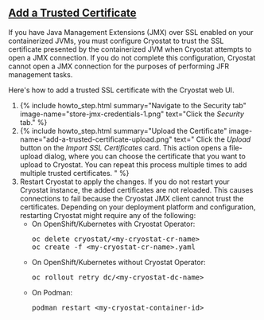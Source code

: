 ## [Add a Trusted Certificate](#-add-a-trusted-certificate)
If you have Java Management Extensions (JMX) over SSL enabled on your containerized JVMs, you must configure Cryostat to trust the SSL certificate presented by the containerized JVM when Cryostat attempts to open a JMX connection. If you do not complete this configuration, Cryostat cannot open a JMX connection for the purposes of performing JFR management tasks.

Here's how to add a trusted SSL certificate with the Cryostat web UI.

<ol>
    <li>
        {% include howto_step.html
          summary="Navigate to the Security tab"
          image-name="store-jmx-credentials-1.png"
          text="Click the <i>Security</i> tab."
        %}
    </li>
    <li>
        {% include howto_step.html
          summary="Upload the Certificate"
          image-name="add-a-trusted-certificate-upload.png"
          text="
              Click the <i>Upload</i> button on the <i>Import SSL Certificates</i> card. This action opens a file-upload dialog, where you can choose the certificate that you want to upload to Cryostat. You can repeat this process multiple times to add multiple trusted certificates.
          "
        %}
    </li>
    <li>
        Restart Cryostat to apply the changes. If you do not restart your Cryostat instance, the added certificates are not reloaded. This causes connections to fail because the Cryostat JMX client cannot trust the certificates. Depending on your deployment platform and configuration, restarting Cryostat might require any of the following:
        <ul>
            <li>
                On OpenShift/Kubernetes with Cryostat Operator:
                <pre>oc delete cryostat/&lt;my-cryostat-cr-name&gt;<br>oc create -f &lt;my-cryostat-cr-name&gt;.yaml</pre>
            </li>
            <li>
                On OpenShift/Kubernetes without Cryostat Operator:
                <pre>oc rollout retry dc/&lt;my-cryostat-dc-name&gt;</pre>
            </li>
            <li>
                On Podman:
                <pre>podman restart &lt;my-cryostat-container-id&gt;</pre>
            </li>
        </ul>
    </li>
</ol>
